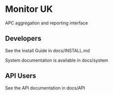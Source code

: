 # Monitor UK

APC aggregation and reporting interface

## Developers

See the Install Guide in docs/INSTALL.md

System documentation is available in docs/system

## API Users

See the API documentation in docs/API

